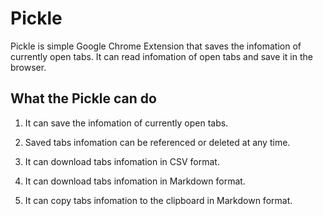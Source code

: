 # Pickle
Pickle is simple Google Chrome Extension that saves the infomation of currently open tabs.
It can read infomation of open tabs and save it in the browser.

## What the Pickle can do

1. It can save the infomation of currently open tabs.

2. Saved tabs infomation can be referenced or deleted at any time.

3. It can download tabs infomation in CSV format.

4. It can download tabs infomation in Markdown format.

5. It can copy tabs infomation to the clipboard in Markdown format.
